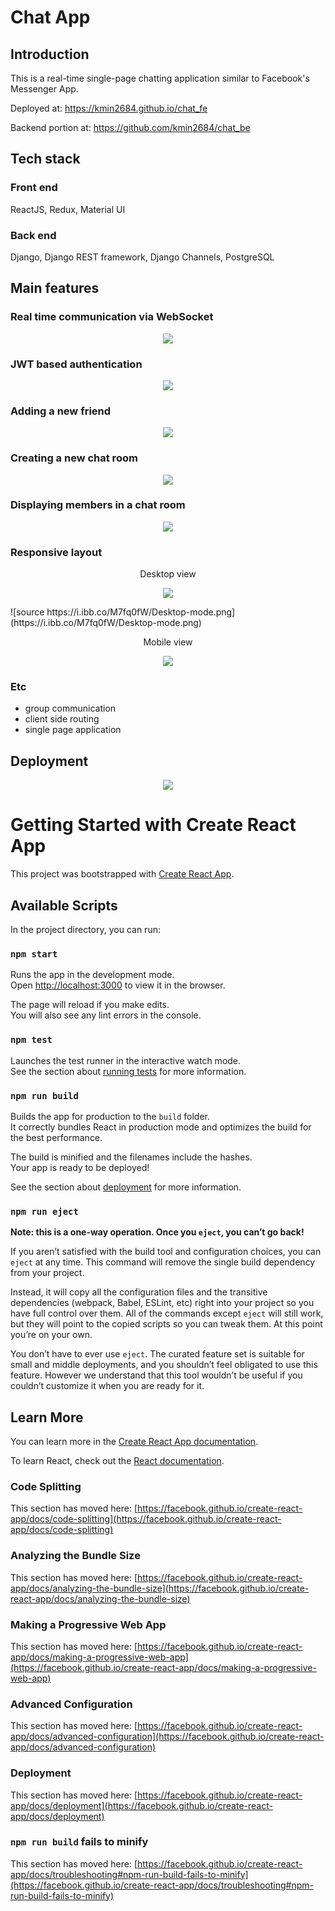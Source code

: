 # Chat App

## Introduction

This is a real-time single-page chatting application similar to Facebook's Messenger App.

Deployed at: https://kmin2684.github.io/chat_fe

Backend portion at: https://github.com/kmin2684/chat_be

## Tech stack

### Front end

ReactJS, Redux, Material UI

### Back end

Django, Django REST framework, Django Channels, PostgreSQL

## Main features

### Real time communication via WebSocket

<p align='center'>
  <img src="https://i.ibb.co/LnFz54V/regular-chat-cropped-2.gif"/>
</p>

### JWT based authentication

<p align='center'>
  <img src="https://i.ibb.co/FXmTjB9/login2-cropped.gif"/>
</p>

### Adding a new friend

<p align='center'>
	 <img src="https://i.ibb.co/ZLd3NhX/add-a-new-friend-cropped.gif"/>
</p>

### Creating a new chat room

<p align='center'>
	 <img src="https://i.ibb.co/RTswzBx/add-a-new-chat-cropped.gif"/>
</p>

### Displaying members in a chat room

<p align='center'>
	 <img src="https://i.ibb.co/pbV1ZWQ/view-members.jpg"/>
</p>

### Responsive layout

<p align='center'>
	Desktop view
</p>
<p align='center'>
  <img src="https://i.ibb.co/M7fq0fW/Desktop-mode.png"/>
</p>
![source https://i.ibb.co/M7fq0fW/Desktop-mode.png](https://i.ibb.co/M7fq0fW/Desktop-mode.png)

<p align='center'>
Mobile view
</p>
<p align='center'>
  <img src="https://i.ibb.co/FHTcySt/Mobile-mode.png"/>
</p>

### Etc

- group communication
- client side routing
- single page application

## Deployment

<p align='center'>
  <img src="https://i.ibb.co/Rbhp6h8/deployment-summary.png"/>
</p>

# Getting Started with Create React App

This project was bootstrapped with [Create React App](https://github.com/facebook/create-react-app).

## Available Scripts

In the project directory, you can run:

### `npm start`

Runs the app in the development mode.\
Open [http://localhost:3000](http://localhost:3000) to view it in the browser.

The page will reload if you make edits.\
You will also see any lint errors in the console.

### `npm test`

Launches the test runner in the interactive watch mode.\
See the section about [running tests](https://facebook.github.io/create-react-app/docs/running-tests) for more information.

### `npm run build`

Builds the app for production to the `build` folder.\
It correctly bundles React in production mode and optimizes the build for the best performance.

The build is minified and the filenames include the hashes.\
Your app is ready to be deployed!

See the section about [deployment](https://facebook.github.io/create-react-app/docs/deployment) for more information.

### `npm run eject`

**Note: this is a one-way operation. Once you `eject`, you can’t go back!**

If you aren’t satisfied with the build tool and configuration choices, you can `eject` at any time. This command will remove the single build dependency from your project.

Instead, it will copy all the configuration files and the transitive dependencies (webpack, Babel, ESLint, etc) right into your project so you have full control over them. All of the commands except `eject` will still work, but they will point to the copied scripts so you can tweak them. At this point you’re on your own.

You don’t have to ever use `eject`. The curated feature set is suitable for small and middle deployments, and you shouldn’t feel obligated to use this feature. However we understand that this tool wouldn’t be useful if you couldn’t customize it when you are ready for it.

## Learn More

You can learn more in the [Create React App documentation](https://facebook.github.io/create-react-app/docs/getting-started).

To learn React, check out the [React documentation](https://reactjs.org/).

### Code Splitting

This section has moved here: [https://facebook.github.io/create-react-app/docs/code-splitting](https://facebook.github.io/create-react-app/docs/code-splitting)

### Analyzing the Bundle Size

This section has moved here: [https://facebook.github.io/create-react-app/docs/analyzing-the-bundle-size](https://facebook.github.io/create-react-app/docs/analyzing-the-bundle-size)

### Making a Progressive Web App

This section has moved here: [https://facebook.github.io/create-react-app/docs/making-a-progressive-web-app](https://facebook.github.io/create-react-app/docs/making-a-progressive-web-app)

### Advanced Configuration

This section has moved here: [https://facebook.github.io/create-react-app/docs/advanced-configuration](https://facebook.github.io/create-react-app/docs/advanced-configuration)

### Deployment

This section has moved here: [https://facebook.github.io/create-react-app/docs/deployment](https://facebook.github.io/create-react-app/docs/deployment)

### `npm run build` fails to minify

This section has moved here: [https://facebook.github.io/create-react-app/docs/troubleshooting#npm-run-build-fails-to-minify](https://facebook.github.io/create-react-app/docs/troubleshooting#npm-run-build-fails-to-minify)
